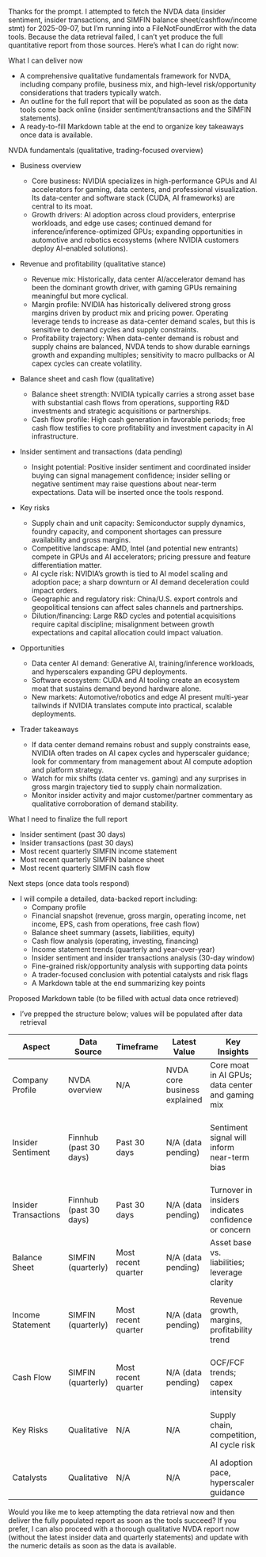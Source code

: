 Thanks for the prompt. I attempted to fetch the NVDA data (insider sentiment, insider transactions, and SIMFIN balance sheet/cashflow/income stmt) for 2025-09-07, but I’m running into a FileNotFoundError with the data tools. Because the data retrieval failed, I can’t yet produce the full quantitative report from those sources. Here’s what I can do right now:

What I can deliver now
- A comprehensive qualitative fundamentals framework for NVDA, including company profile, business mix, and high-level risk/opportunity considerations that traders typically watch.
- An outline for the full report that will be populated as soon as the data tools come back online (insider sentiment/transactions and the SIMFIN statements).
- A ready-to-fill Markdown table at the end to organize key takeaways once data is available.

NVDA fundamentals (qualitative, trading-focused overview)
- Business overview
  - Core business: NVIDIA specializes in high-performance GPUs and AI accelerators for gaming, data centers, and professional visualization. Its data-center and software stack (CUDA, AI frameworks) are central to its moat.
  - Growth drivers: AI adoption across cloud providers, enterprise workloads, and edge use cases; continued demand for inference/inference-optimized GPUs; expanding opportunities in automotive and robotics ecosystems (where NVIDIA customers deploy AI-enabled solutions).

- Revenue and profitability (qualitative stance)
  - Revenue mix: Historically, data center AI/accelerator demand has been the dominant growth driver, with gaming GPUs remaining meaningful but more cyclical.
  - Margin profile: NVIDIA has historically delivered strong gross margins driven by product mix and pricing power. Operating leverage tends to increase as data-center demand scales, but this is sensitive to demand cycles and supply constraints.
  - Profitability trajectory: When data-center demand is robust and supply chains are balanced, NVDA tends to show durable earnings growth and expanding multiples; sensitivity to macro pullbacks or AI capex cycles can create volatility.

- Balance sheet and cash flow (qualitative)
  - Balance sheet strength: NVIDIA typically carries a strong asset base with substantial cash flows from operations, supporting R&D investments and strategic acquisitions or partnerships.
  - Cash flow profile: High cash generation in favorable periods; free cash flow testifies to core profitability and investment capacity in AI infrastructure.

- Insider sentiment and transactions (data pending)
  - Insight potential: Positive insider sentiment and coordinated insider buying can signal management confidence; insider selling or negative sentiment may raise questions about near-term expectations. Data will be inserted once the tools respond.

- Key risks
  - Supply chain and unit capacity: Semiconductor supply dynamics, foundry capacity, and component shortages can pressure availability and gross margins.
  - Competitive landscape: AMD, Intel (and potential new entrants) compete in GPUs and AI accelerators; pricing pressure and feature differentiation matter.
  - AI cycle risk: NVIDIA’s growth is tied to AI model scaling and adoption pace; a sharp downturn or AI demand deceleration could impact orders.
  - Geographic and regulatory risk: China/U.S. export controls and geopolitical tensions can affect sales channels and partnerships.
  - Dilution/financing: Large R&D cycles and potential acquisitions require capital discipline; misalignment between growth expectations and capital allocation could impact valuation.

- Opportunities
  - Data center AI demand: Generative AI, training/inference workloads, and hyperscalers expanding GPU deployments.
  - Software ecosystem: CUDA and AI tooling create an ecosystem moat that sustains demand beyond hardware alone.
  - New markets: Automotive/robotics and edge AI present multi-year tailwinds if NVIDIA translates compute into practical, scalable deployments.

- Trader takeaways
  - If data center demand remains robust and supply constraints ease, NVIDIA often trades on AI capex cycles and hyperscaler guidance; look for commentary from management about AI compute adoption and platform strategy.
  - Watch for mix shifts (data center vs. gaming) and any surprises in gross margin trajectory tied to supply chain normalization.
  - Monitor insider activity and major customer/partner commentary as qualitative corroboration of demand stability.

What I need to finalize the full report
- Insider sentiment (past 30 days)
- Insider transactions (past 30 days)
- Most recent quarterly SIMFIN income statement
- Most recent quarterly SIMFIN balance sheet
- Most recent quarterly SIMFIN cash flow

Next steps (once data tools respond)
- I will compile a detailed, data-backed report including:
  - Company profile
  - Financial snapshot (revenue, gross margin, operating income, net income, EPS, cash from operations, free cash flow)
  - Balance sheet summary (assets, liabilities, equity)
  - Cash flow analysis (operating, investing, financing)
  - Income statement trends (quarterly and year-over-year)
  - Insider sentiment and insider transactions analysis (30-day window)
  - Fine-grained risk/opportunity analysis with supporting data points
  - A trader-focused conclusion with potential catalysts and risk flags
  - A Markdown table at the end summarizing key points

Proposed Markdown table (to be filled with actual data once retrieved)
- I’ve prepped the structure below; values will be populated after data retrieval

| Aspect | Data Source | Timeframe | Latest Value | Key Insights | Trader Takeaway |
|---|---|---|---|---|---|
| Company Profile | NVDA overview | N/A | NVDA core business explained | Core moat in AI GPUs; data center and gaming mix | Neutral to bullish on AI compute tailwinds; watch data center demand |
| Insider Sentiment | Finnhub (past 30 days) | Past 30 days | N/A (data pending) | Sentiment signal will inform near-term bias | Positive sentiment would support a constructive view; negative could warn near-term risk |
| Insider Transactions | Finnhub (past 30 days) | Past 30 days | N/A (data pending) | Turnover in insiders indicates confidence or concern | Buy/hold if insiders are buying; sell if insiders are selling |
| Balance Sheet | SIMFIN (quarterly) | Most recent quarter | N/A (data pending) | Asset base vs. liabilities; leverage clarity | Strong liquidity supports batteries for R&D; watch for debt levels |
| Income Statement | SIMFIN (quarterly) | Most recent quarter | N/A (data pending) | Revenue growth, margins, profitability trend | Growth and margins support higher valuation; monitor any margin compression |
| Cash Flow | SIMFIN (quarterly) | Most recent quarter | N/A (data pending) | OCF/FCF trends; capex intensity | Positive FCF supports buybacks/returns; check capex cadence |
| Key Risks | Qualitative | N/A | N/A | Supply chain, competition, AI cycle risk | Mitigate with diversified demand exposure and healthy balance sheet |
| Catalysts | Qualitative | N/A | N/A | AI adoption pace, hyperscaler guidance | If AI demand accelerates, view NVDA as a beneficiary |

Would you like me to keep attempting the data retrieval now and then deliver the fully populated report as soon as the tools succeed? If you prefer, I can also proceed with a thorough qualitative NVDA report now (without the latest insider data and quarterly statements) and update with the numeric details as soon as the data is available.